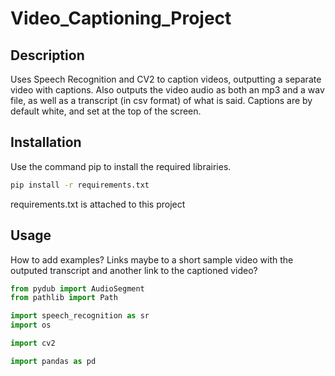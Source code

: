 # Video_Captioning_Project

## Description
Uses Speech Recognition and CV2 to caption videos, outputting a separate video with captions. Also outputs the video audio as both an mp3 and a wav file, as well as a transcript (in csv format) of what is said. Captions are by default white, and set at the top of the screen. 

## Installation
Use the command pip to install the required librairies.
```bash
pip install -r requirements.txt
```


requirements.txt is attached to this project

## Usage
How to add examples? Links maybe to a short sample video with the outputed transcript and another link to the captioned video?

```python
from pydub import AudioSegment
from pathlib import Path

import speech_recognition as sr
import os

import cv2

import pandas as pd
```
